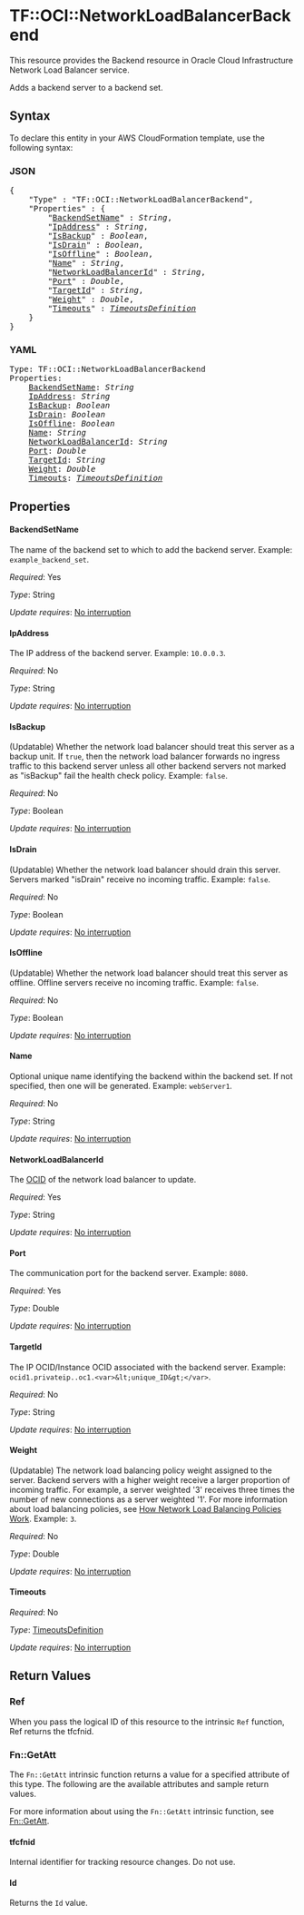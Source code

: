 # TF::OCI::NetworkLoadBalancerBackend

This resource provides the Backend resource in Oracle Cloud Infrastructure Network Load Balancer service.

Adds a backend server to a backend set.

## Syntax

To declare this entity in your AWS CloudFormation template, use the following syntax:

### JSON

<pre>
{
    "Type" : "TF::OCI::NetworkLoadBalancerBackend",
    "Properties" : {
        "<a href="#backendsetname" title="BackendSetName">BackendSetName</a>" : <i>String</i>,
        "<a href="#ipaddress" title="IpAddress">IpAddress</a>" : <i>String</i>,
        "<a href="#isbackup" title="IsBackup">IsBackup</a>" : <i>Boolean</i>,
        "<a href="#isdrain" title="IsDrain">IsDrain</a>" : <i>Boolean</i>,
        "<a href="#isoffline" title="IsOffline">IsOffline</a>" : <i>Boolean</i>,
        "<a href="#name" title="Name">Name</a>" : <i>String</i>,
        "<a href="#networkloadbalancerid" title="NetworkLoadBalancerId">NetworkLoadBalancerId</a>" : <i>String</i>,
        "<a href="#port" title="Port">Port</a>" : <i>Double</i>,
        "<a href="#targetid" title="TargetId">TargetId</a>" : <i>String</i>,
        "<a href="#weight" title="Weight">Weight</a>" : <i>Double</i>,
        "<a href="#timeouts" title="Timeouts">Timeouts</a>" : <i><a href="timeoutsdefinition.md">TimeoutsDefinition</a></i>
    }
}
</pre>

### YAML

<pre>
Type: TF::OCI::NetworkLoadBalancerBackend
Properties:
    <a href="#backendsetname" title="BackendSetName">BackendSetName</a>: <i>String</i>
    <a href="#ipaddress" title="IpAddress">IpAddress</a>: <i>String</i>
    <a href="#isbackup" title="IsBackup">IsBackup</a>: <i>Boolean</i>
    <a href="#isdrain" title="IsDrain">IsDrain</a>: <i>Boolean</i>
    <a href="#isoffline" title="IsOffline">IsOffline</a>: <i>Boolean</i>
    <a href="#name" title="Name">Name</a>: <i>String</i>
    <a href="#networkloadbalancerid" title="NetworkLoadBalancerId">NetworkLoadBalancerId</a>: <i>String</i>
    <a href="#port" title="Port">Port</a>: <i>Double</i>
    <a href="#targetid" title="TargetId">TargetId</a>: <i>String</i>
    <a href="#weight" title="Weight">Weight</a>: <i>Double</i>
    <a href="#timeouts" title="Timeouts">Timeouts</a>: <i><a href="timeoutsdefinition.md">TimeoutsDefinition</a></i>
</pre>

## Properties

#### BackendSetName

The name of the backend set to which to add the backend server.  Example: `example_backend_set`.

_Required_: Yes

_Type_: String

_Update requires_: [No interruption](https://docs.aws.amazon.com/AWSCloudFormation/latest/UserGuide/using-cfn-updating-stacks-update-behaviors.html#update-no-interrupt)

#### IpAddress

The IP address of the backend server. Example: `10.0.0.3`.

_Required_: No

_Type_: String

_Update requires_: [No interruption](https://docs.aws.amazon.com/AWSCloudFormation/latest/UserGuide/using-cfn-updating-stacks-update-behaviors.html#update-no-interrupt)

#### IsBackup

(Updatable) Whether the network load balancer should treat this server as a backup unit. If `true`, then the network load balancer forwards no ingress traffic to this backend server unless all other backend servers not marked as "isBackup" fail the health check policy.  Example: `false`.

_Required_: No

_Type_: Boolean

_Update requires_: [No interruption](https://docs.aws.amazon.com/AWSCloudFormation/latest/UserGuide/using-cfn-updating-stacks-update-behaviors.html#update-no-interrupt)

#### IsDrain

(Updatable) Whether the network load balancer should drain this server. Servers marked "isDrain" receive no  incoming traffic.  Example: `false`.

_Required_: No

_Type_: Boolean

_Update requires_: [No interruption](https://docs.aws.amazon.com/AWSCloudFormation/latest/UserGuide/using-cfn-updating-stacks-update-behaviors.html#update-no-interrupt)

#### IsOffline

(Updatable) Whether the network load balancer should treat this server as offline. Offline servers receive no incoming traffic.  Example: `false`.

_Required_: No

_Type_: Boolean

_Update requires_: [No interruption](https://docs.aws.amazon.com/AWSCloudFormation/latest/UserGuide/using-cfn-updating-stacks-update-behaviors.html#update-no-interrupt)

#### Name

Optional unique name identifying the backend within the backend set. If not specified, then one will be generated. Example: `webServer1`.

_Required_: No

_Type_: String

_Update requires_: [No interruption](https://docs.aws.amazon.com/AWSCloudFormation/latest/UserGuide/using-cfn-updating-stacks-update-behaviors.html#update-no-interrupt)

#### NetworkLoadBalancerId

The [OCID](https://docs.cloud.oracle.com/iaas/Content/General/Concepts/identifiers.htm) of the network load balancer to update.

_Required_: Yes

_Type_: String

_Update requires_: [No interruption](https://docs.aws.amazon.com/AWSCloudFormation/latest/UserGuide/using-cfn-updating-stacks-update-behaviors.html#update-no-interrupt)

#### Port

The communication port for the backend server.  Example: `8080`.

_Required_: Yes

_Type_: Double

_Update requires_: [No interruption](https://docs.aws.amazon.com/AWSCloudFormation/latest/UserGuide/using-cfn-updating-stacks-update-behaviors.html#update-no-interrupt)

#### TargetId

The IP OCID/Instance OCID associated with the backend server. Example: `ocid1.privateip..oc1.<var>&lt;unique_ID&gt;</var>`.

_Required_: No

_Type_: String

_Update requires_: [No interruption](https://docs.aws.amazon.com/AWSCloudFormation/latest/UserGuide/using-cfn-updating-stacks-update-behaviors.html#update-no-interrupt)

#### Weight

(Updatable) The network load balancing policy weight assigned to the server. Backend servers with a higher weight receive a larger proportion of incoming traffic. For example, a server weighted '3' receives three times the number of new connections as a server weighted '1'. For more information about load balancing policies, see [How Network Load Balancing Policies Work](https://docs.cloud.oracle.com/iaas/Content/Balance/Reference/lbpolicies.htm).  Example: `3`.

_Required_: No

_Type_: Double

_Update requires_: [No interruption](https://docs.aws.amazon.com/AWSCloudFormation/latest/UserGuide/using-cfn-updating-stacks-update-behaviors.html#update-no-interrupt)

#### Timeouts

_Required_: No

_Type_: <a href="timeoutsdefinition.md">TimeoutsDefinition</a>

_Update requires_: [No interruption](https://docs.aws.amazon.com/AWSCloudFormation/latest/UserGuide/using-cfn-updating-stacks-update-behaviors.html#update-no-interrupt)

## Return Values

### Ref

When you pass the logical ID of this resource to the intrinsic `Ref` function, Ref returns the tfcfnid.

### Fn::GetAtt

The `Fn::GetAtt` intrinsic function returns a value for a specified attribute of this type. The following are the available attributes and sample return values.

For more information about using the `Fn::GetAtt` intrinsic function, see [Fn::GetAtt](https://docs.aws.amazon.com/AWSCloudFormation/latest/UserGuide/intrinsic-function-reference-getatt.html).

#### tfcfnid

Internal identifier for tracking resource changes. Do not use.

#### Id

Returns the <code>Id</code> value.

